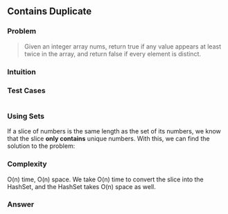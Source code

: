 ## Contains Duplicate

### Problem

> Given an integer array nums, return true if any value appears at least
> twice in the array, and return false if every element is distinct.

### Intuition

### Test Cases

```{.rs include=src/questions/sequences/contains_duplicate.rs startLine=4 endLine=8}

```

### Using Sets

If a slice of numbers is the same length as the set of its numbers, we
know that the slice **only contains** unique numbers. With this, we can
find the solution to the problem:

### Complexity

O(n) time, O(n) space. We take O(n) time to convert the slice into the
HashSet, and the HashSet takes O(n) space as well.

### Answer

```{.rs include=src/questions/sequences/contains_duplicate.rs startLine=10 endLine=14}

```
